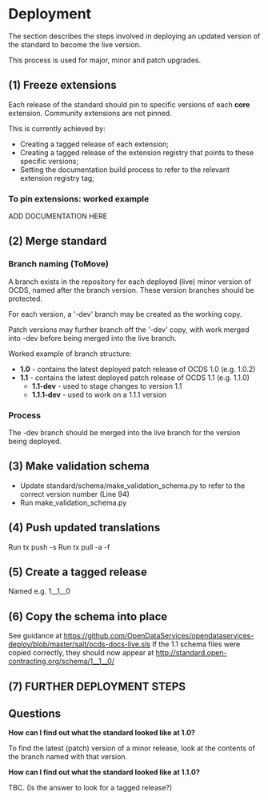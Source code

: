 # Deployment

The section describes the steps involved in deploying an updated version of the standard to become the live version.

This process is used for major, minor and patch upgrades.

## (1) Freeze extensions

Each release of the standard should pin to specific versions of each **core** extension. Community extensions are not pinned. 

This is currently achieved by:

* Creating a tagged release of each extension;
* Creating a tagged release of the extension registry that points to these specific versions;
* Setting the documentation build process to refer to the relevant extension registry tag;

### To pin extensions: worked example

ADD DOCUMENTATION HERE


## (2) Merge standard

### Branch naming (ToMove)

A branch exists in the repository for each deployed (live) minor version of OCDS, named after the branch version. These version branches should be protected. 

For each version, a '-dev' branch may be created as the working copy. 

Patch versions may further branch off the '-dev' copy, with work merged into -dev before being merged into the live branch.

Worked example of branch structure:

* **1.0** - contains the latest deployed patch release of OCDS 1.0 (e.g. 1.0.2)
* **1.1** - contains the latest deployed patch release of OCDS 1.1 (e.g. 1.1.0)
  * **1.1-dev** - used to stage changes to version 1.1
  * **1.1.1-dev** - used to work on a 1.1.1 version

### Process

The -dev branch should be merged into the live branch for the version being deployed. 


## (3) Make validation schema

* Update standard/schema/make_validation_schema.py to refer to the correct version number (Line 94)
* Run make_validation_schema.py


## (4) Push updated translations

Run tx push -s
Run tx pull -a -f

## (5) Create a tagged release

Named e.g. 1__1__0


## (6) Copy the schema into place

See guidance at https://github.com/OpenDataServices/opendataservices-deploy/blob/master/salt/ocds-docs-live.sls
If the 1.1 schema files were copied correctly, they should now appear at http://standard.open-contracting.org/schema/1__1__0/

## (7) FURTHER DEPLOYMENT STEPS



## Questions

**How can I find out what the standard looked like at 1.0?**

To find the latest (patch) version of a minor release, look at the contents of the branch named with that version.

**How can I find out what the standard looked like at 1.1.0?**

TBC. (Is the answer to look for a tagged release?)

